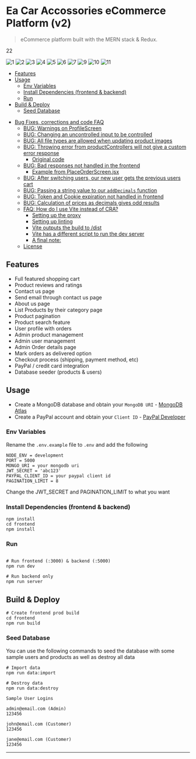 # Ea Car Accossories eCommerce Platform (v2)

> eCommerce platform built with the MERN stack & Redux.

<!-- toc -->22
![1](https://github.com/mhakantekbas/Ea_Car_Accesories/assets/77413887/e622876d-fb8d-43f7-8b8e-14f42144c08d)
![2](https://github.com/mhakantekbas/Ea_Car_Accesories/assets/77413887/faeaed93-e331-4b62-96c2-7a005110fe86)
![3](https://github.com/mhakantekbas/Ea_Car_Accesories/assets/77413887/4b281f5d-3699-404d-ab2f-e090b587c18c)
![4](https://github.com/mhakantekbas/Ea_Car_Accesories/assets/77413887/82894fc1-ec69-41e1-9366-dcfd58558255)
![5](https://github.com/mhakantekbas/Ea_Car_Accesories/assets/77413887/79a8149d-103b-4eef-ae9d-a51490d75f6e)
![6](https://github.com/mhakantekbas/Ea_Car_Accesories/assets/77413887/0e768bdc-f424-401c-b22b-499f9907e23c)
![7](https://github.com/mhakantekbas/Ea_Car_Accesories/assets/77413887/01371f34-720c-4cb6-aef8-e647204f48c0)
![9](https://github.com/mhakantekbas/Ea_Car_Accesories/assets/77413887/42f3bdd5-e863-42a4-b9e3-65b2cc3ed40f)
![10](https://github.com/mhakantekbas/Ea_Car_Accesories/assets/77413887/1d8e87b5-9368-465d-8f57-84f7c3c866bc)
![11](https://github.com/mhakantekbas/Ea_Car_Accesories/assets/77413887/7d45a29d-ce19-41db-836b-1d3e7046f354)


- [Features](#features)
- [Usage](#usage)
  - [Env Variables](#env-variables)
  - [Install Dependencies (frontend & backend)](#install-dependencies-frontend--backend)
  - [Run](#run)
- [Build & Deploy](#build--deploy)
  - [Seed Database](#seed-database)

* [Bug Fixes, corrections and code FAQ](#bug-fixes-corrections-and-code-faq)
  - [BUG: Warnings on ProfileScreen](#bug-warnings-on-profilescreen)
  - [BUG: Changing an uncontrolled input to be controlled](#bug-changing-an-uncontrolled-input-to-be-controlled)
  - [BUG: All file types are allowed when updating product images](#bug-all-file-types-are-allowed-when-updating-product-images)
  - [BUG: Throwing error from productControllers will not give a custom error response](#bug-throwing-error-from-productcontrollers-will-not-give-a-custom-error-response)
    - [Original code](#original-code)
  - [BUG: Bad responses not handled in the frontend](#bug-bad-responses-not-handled-in-the-frontend)
    - [Example from PlaceOrderScreen.jsx](#example-from-placeorderscreenjsx)
  - [BUG: After switching users, our new user gets the previous users cart](#bug-after-switching-users-our-new-user-gets-the-previous-users-cart)
  - [BUG: Passing a string value to our `addDecimals` function](#bug-passing-a-string-value-to-our-adddecimals-function)
  - [BUG: Token and Cookie expiration not handled in frontend](#bug-token-and-cookie-expiration-not-handled-in-frontend)
  - [BUG: Calculation of prices as decimals gives odd results](#bug-calculation-of-prices-as-decimals-gives-odd-results)
  - [FAQ: How do I use Vite instead of CRA?](#faq-how-do-i-use-vite-instead-of-cra)
    - [Setting up the proxy](#setting-up-the-proxy)
    - [Setting up linting](#setting-up-linting)
    - [Vite outputs the build to /dist](#vite-outputs-the-build-to-dist)
    - [Vite has a different script to run the dev server](#vite-has-a-different-script-to-run-the-dev-server)
    - [A final note:](#a-final-note)
  * [License](#license)

<!-- tocstop -->

## Features

- Full featured shopping cart
- Product reviews and ratings
- Contact us page
- Send email through contact us page
- About us page
- List Products by their category page
- Product pagination
- Product search feature
- User profile with orders
- Admin product management
- Admin user management
- Admin Order details page
- Mark orders as delivered option
- Checkout process (shipping, payment method, etc)
- PayPal / credit card integration
- Database seeder (products & users)

## Usage

- Create a MongoDB database and obtain your `MongoDB URI` - [MongoDB Atlas](https://www.mongodb.com/cloud/atlas/register)
- Create a PayPal account and obtain your `Client ID` - [PayPal Developer](https://developer.paypal.com/)

### Env Variables

Rename the `.env.example` file to `.env` and add the following

```
NODE_ENV = development
PORT = 5000
MONGO_URI = your mongodb uri
JWT_SECRET = 'abc123'
PAYPAL_CLIENT_ID = your paypal client id
PAGINATION_LIMIT = 8
```

Change the JWT_SECRET and PAGINATION_LIMIT to what you want

### Install Dependencies (frontend & backend)

```
npm install
cd frontend
npm install
```

### Run

```

# Run frontend (:3000) & backend (:5000)
npm run dev

# Run backend only
npm run server
```

## Build & Deploy

```
# Create frontend prod build
cd frontend
npm run build
```

### Seed Database

You can use the following commands to seed the database with some sample users and products as well as destroy all data

```
# Import data
npm run data:import

# Destroy data
npm run data:destroy
```

```
Sample User Logins

admin@email.com (Admin)
123456

john@email.com (Customer)
123456

jane@email.com (Customer)
123456
```

---

